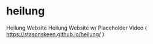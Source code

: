 # heilung
Heilung Website
Heilung Website w/ Placeholder Video ( https://stasonskeen.github.io/heilung/ )
